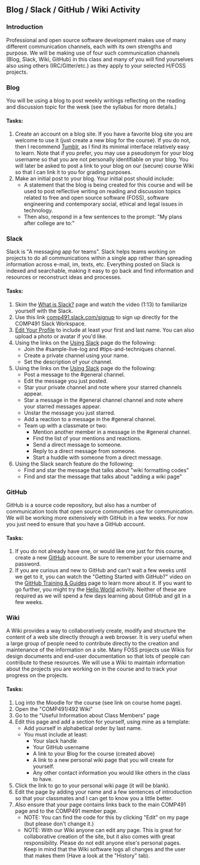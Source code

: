 ## Blog / Slack / GitHub / Wiki  Activity

### Introduction
Professional and open source software development makes use of many different communication channels, each with its own strengths and purpose. We will be making use of four such communication channels (Blog, Slack, Wiki, GitHub) in this class and many of you will find yourselves also using others (IRC/Gitter/etc.) as they apply to your selected H/FOSS projects.

### Blog

You will be using a blog to post weekly writings reflecting on the reading and discussion topic for the week (see the syllabus for more details.)

#### Tasks:

1. Create an account on a blog site. If you have a favorite blog site you are welcome to use it (just create a new blog for the course). If you do not, then I recommend [Tumblr](https://www.tumblr.com/), as I find its minimal interface relatively easy to learn. Note that if you prefer, you may use a pseudonym for your blog username so that you are not personally identifiable on your blog. You will later be asked to post a link to your blog on our (secure) course Wiki so that I can link it to you for grading purposes.
2. Make an initial post to your blog. Your initial post should include:
   - A statement that the blog is being created for this course and will be used to post reflective writing on reading and discussion topics related to free and open source software (FOSS), software engineering and contemporary social, ethical and legal issues in technology.
   - Then also, respond in a few sentences to the prompt: "My plans after college are to:"

### Slack

Slack is "A messaging app for teams". Slack helps teams working on projects to do all communications within a single app rather than spreading information across e-mail, im, texts, etc. Everything posted on Slack is indexed and searchable, making it easy to go back and find information and resources or reconstruct ideas and processes.

#### Tasks:

1. Skim the [What is Slack?](https://get.slack.help/hc/en-us/articles/115004071768-What-is-Slack-) page and watch the video (1:13) to familiarize yourself with the Slack.
2. Use this link [comp491.slack.com/signup](https://comp491.slack.com/signup) to sign up directly for the COMP491 Slack Workspace.
3. [Edit Your Profile](https://get.slack.help/hc/en-us/articles/204092246-Edit-your-profile) to include at least your first and last name. You can also upload a photo or avatar if you'd like.
4. Using the links on the [Using Slack](https://get.slack.help/hc/en-us/categories/200111606) page do the following:
   - Join the #sample-live-log and #tips-and-techniques channel.
   - Create a private channel using your name.
   - Set the description of your channel.
5. Using the links on the [Using Slack](https://get.slack.help/hc/en-us/categories/200111606) page do the following:
   - Post a message to the #general channel.
   - Edit the message you just posted.
   - Star your private channel and note where your starred channels appear.
   - Star a message in the #general channel channel and note where your starred messages appear.
   - Unstar the message you just starred.
   - Add a reaction to a message in the #general channel.
   - Team up with a classmate or two:
     - Mention another member in a message in the #general channel.
     - Find the list of your mentions and reactions.
     - Send a direct message to someone.
     - Reply to a direct message from someone.
     - Start a huddle with someone from a direct message.
6. Using the Slack search feature do the following:
   - Find and star the message that talks about "wiki formatting codes"
   - Find and star the message that talks about "adding a wiki page"

### GitHub

   GitHub is a source code repository, but also has a number of communication tools that open source communities use for communication. We will be working more extensively with GitHub in a few weeks. For now you just need to ensure that you have a GitHub account.

#### Tasks:

   1. If you do not already have one, or would like one just for this course, create a new [GitHub](https://github.com/) account.  Be sure to remember your username and password.
   2. If you are curious and new to GitHub and can't wait a few weeks until we get to it, you can watch the "Getting Started with GitHub?" video on the [GitHub Training & Guides](https://www.youtube.com/githubguides) page to learn more about it.  If you want to go further, you might try the [Hello World](https://guides.github.com/activities/hello-world/) activity.  Neither of these are required as we will spend a few days learning about GitHub and git in a few weeks.

### Wiki

A Wiki provides a way to collaboratively create, modify and structure the content of a web site directly through a web browser. It is very useful when a large group of people need to contribute directly to the creation and maintenance of the information on a site. Many FOSS projects use Wikis for design documents and end-user documentation so that lots of people can contribute to these resources. We will use a Wiki to maintain information about the projects you are working on in the course and to track your progress on the projects.

#### Tasks:

1. Log into the Moodle for the course (see link on course home page).
2. Open the "COMP491/492 Wiki"
3. Go to the "Useful Information about Class Members" page
4. Edit this page and add a section for yourself, using mine as a template:
   - Add yourself in alphabetical order by last name.
   - You must include at least:
     - Your slack handle
     - Your GitHub username
     - A link to your Blog for the course (created above)
     - A link to a new personal wiki page that you will create for yourself.
     - Any other contact information you would like others in the class to have.
5. Click the link to go to your personal wiki page (it will be blank).
6. Edit the page by adding your name and a few sentences of introduction so that your classmates and I can get to know you a little better.
7. Also ensure that your page contains links back to the main COMP491 page and to the COMP491 member page.
   - NOTE: You can find the code for this by clicking "Edit" on my page (but please don't change it.)
   - NOTE: With our Wiki anyone can edit any page. This is great for collaborative creation of the site, but it also comes with great responsibility. Please do not edit anyone else's personal pages. Keep in mind that the Wiki software logs all changes and the user that makes them (Have a look at the "History" tab).
